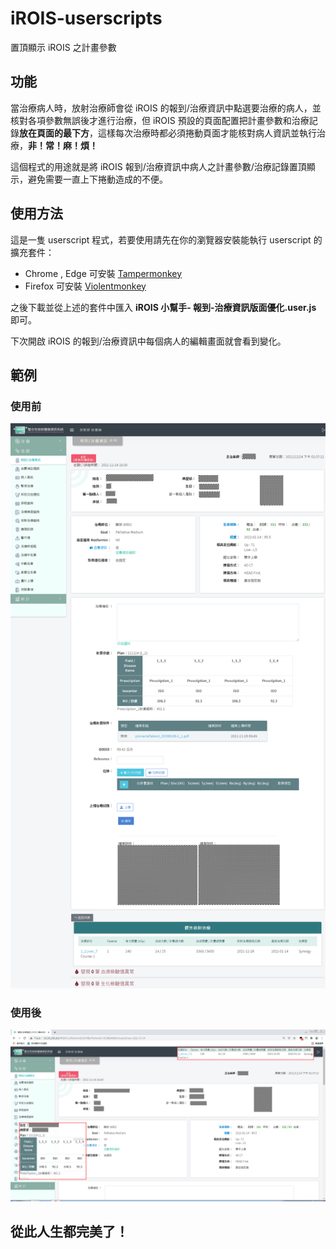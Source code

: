# iROIS-userscripts
置頂顯示 iROIS 之計畫參數

## 功能

當治療病人時，放射治療師會從 iROIS 的報到/治療資訊中點選要治療的病人，並核對各項參數無誤後才進行治療，但 iROIS 預設的頁面配置把計畫參數和治療記錄**放在頁面的最下方**，這樣每次治療時都必須捲動頁面才能核對病人資訊並執行治療，**非！常！麻！煩！**

這個程式的用途就是將 iROIS 報到/治療資訊中病人之計畫參數/治療記錄置頂顯示，避免需要一直上下捲動造成的不便。

## 使用方法

這是一隻 userscript 程式，若要使用請先在你的瀏覽器安裝能執行 userscript 的擴充套件：

* Chrome , Edge 可安裝  [Tampermonkey](https://chrome.google.com/webstore/detail/tampermonkey/dhdgffkkebhmkfjojejmpbldmpobfkfo?hl=zh-TW)
* Firefox 可安裝 [Violentmonkey](https://addons.mozilla.org/zh-TW/firefox/addon/violentmonkey/)

之後下載並從上述的套件中匯入 **iROIS 小幫手- 報到-治療資訊版面優化.user.js** 即可。

下次開啟 iROIS 的報到/治療資訊中每個病人的編輯畫面就會看到變化。

## 範例

### 使用前

![screenshot_before](images/screenshot_before.png)

### 使用後

![screenshot_after](images/screenshot_after.png)

## 從此人生都完美了！
